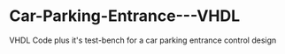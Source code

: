 # Car-Parking-Entrance---VHDL
VHDL Code plus it's test-bench for a car parking entrance control design 
